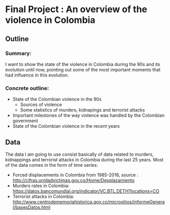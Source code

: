 # Final Project : An overview of the violence in Colombia
## Outline

### Summary:
I want to show the state of the violence in Colombia during the 90s and its evolution until now, pointing out some of the most important moments that had influence in this evolution.

### Concrete outline:

- State of the Colombian violence in the 90s
  - Sources of violence
  - Some statistics of murders, kidnapings and terrorist attacks
- Important milestones of the way violence was handled by the Colombian government
- State of the Colombian violence in the recent years

## Data

The data I am going to use consist basically of data related to murders, kidnappings and terrorist attacks in Colombia during the last 25 years. Most of the data comes in the form of time series:

- Forced displacements in Colombia from 1985-2016, source : http://cifras.unidadvictimas.gov.co/Home/Desplazamiento
- Murders rates in Colombia: https://datos.bancomundial.org/indicator/VC.BTL.DETH?locations=CO
- Terrorist attacks in Colombia:  http://www.centrodememoriahistorica.gov.co/micrositios/informeGeneral/basesDatos.html
